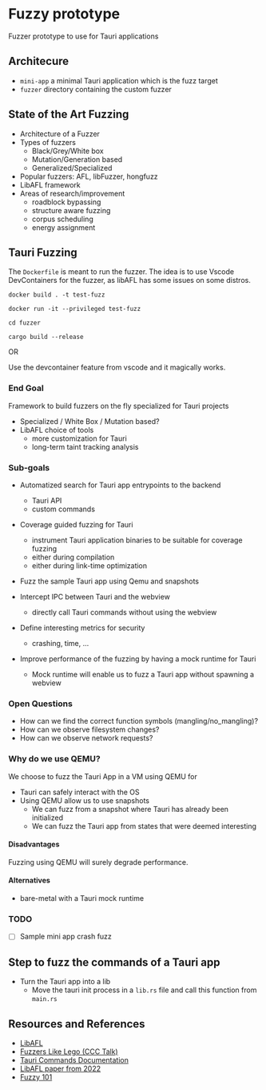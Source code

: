 # Fuzzy prototype

Fuzzer prototype to use for Tauri applications

## Architecure

- `mini-app` a minimal Tauri application which is the fuzz target
- `fuzzer` directory containing the custom fuzzer

## State of the Art Fuzzing

- Architecture of a Fuzzer
- Types of fuzzers
  - Black/Grey/White box
  - Mutation/Generation based
  - Generalized/Specialized
- Popular fuzzers: AFL, libFuzzer, hongfuzz
- LibAFL framework
- Areas of research/improvement
  - roadblock bypassing
  - structure aware fuzzing
  - corpus scheduling
  - energy assignment

## Tauri Fuzzing

The `Dockerfile` is meant to run the fuzzer. The idea is to use Vscode DevContainers for
the fuzzer, as libAFL has some issues on some distros.

`docker build . -t test-fuzz`

`docker run -it --privileged test-fuzz`

`cd fuzzer`

`cargo build --release`

OR

Use the devcontainer feature from vscode and it magically works.

### End Goal

Framework to build fuzzers on the fly specialized for Tauri projects

- Specialized / White Box / Mutation based?
- LibAFL choice of tools
  - more customization for Tauri
  - long-term taint tracking analysis

### Sub-goals

- Automatized search for Tauri app entrypoints to the backend
  - Tauri API
  - custom commands

- Coverage guided fuzzing for Tauri
  - instrument Tauri application binaries to be suitable for coverage fuzzing
  - either during compilation
  - either during link-time optimization

- Fuzz the sample Tauri app using Qemu and snapshots

- Intercept IPC between Tauri and the webview 
  - directly call Tauri commands without using the webview

- Define interesting metrics for security
  - crashing, time, ...

- Improve performance of the fuzzing by having a mock runtime for Tauri
  - Mock runtime will enable us to fuzz a Tauri app without spawning a webview

### Open Questions

- How can we find the correct function symbols (mangling/no_mangling)?
- How can we observe filesystem changes?
- How can we observe network requests?

### Why do we use QEMU? 

We choose to fuzz the Tauri App in a VM using QEMU for 
- Tauri can safely interact with the OS 
- Using QEMU allow us to use snapshots
    - We can fuzz from a snapshot where Tauri has already been initialized 
    - We can fuzz the Tauri app from states that were deemed interesting

#### Disadvantages 

Fuzzing using QEMU will surely degrade performance.

#### Alternatives

- bare-metal with a Tauri mock runtime

### TODO

- [ ] Sample mini app crash fuzz

## Step to fuzz the commands of a Tauri app
- Turn the Tauri app into a lib
  - Move the tauri init process in a `lib.rs` file and call this function from `main.rs`

## Resources and References

- [LibAFL](https://github.com/AFLplusplus/LibAFL)
- [Fuzzers Like Lego (CCC Talk)](https://aflplus.plus/rC3_talk_2020.pdf)
- [Tauri Commands Documentation](https://docs.rs/tauri/latest/tauri/command/index.html)
- [LibAFL paper from 2022](https://www.s3.eurecom.fr/docs/ccs22_fioraldi.pdf)
- [Fuzzy 101](https://epi052.gitlab.io/notes-to-self/blog/2021-11-01-fuzzing-101-with-libafl/)
